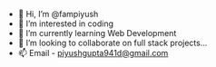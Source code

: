 - 👋 Hi, I’m @fampiyush
- 👀 I’m interested in coding
- 🌱 I’m currently learning Web Development
- 💞️ I’m looking to collaborate on full stack projects...
- 📫 Email - piyushgupta941d@gmail.com

<!---
fampiyush/fampiyush is a ✨ special ✨ repository because its `README.md` (this file) appears on your GitHub profile.
You can click the Preview link to take a look at your changes.
--->
